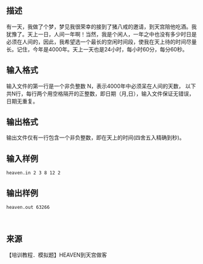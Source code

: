 ## 描述

有一天，我做了个梦，梦见我很荣幸的接到了猪八戒的邀请，到天宫陪他吃酒。我犹豫了。天上一日，人间一年啊！当然，我是个闲人，一年之中也没有多少时日是必须在人间的，因此，我希望选一个最长的空闲时间段，使我在天上待的时间尽量长。记住，今年是4000年。天上一天也是24小时，每小时60分，每分60秒。

## 输入格式

输入文件的第一行是一个非负整数 N，表示4000年中必须呆在人间的天数， 以下共N行，每行两个用空格隔开的正整数，即日期（月,日），输入文件保证无错误，日期无重复。

## 输出格式

输出文件仅有一行包含一个非负整数，即在天上的时间(四舍五入精确到秒)。

## 输入样例

```plaintext
heaven.in 2 3 8 12 2 
```

## 输出样例

```plaintext
heaven.out 63266 
```



 

## 来源

【培训教程．模拟题】HEAVEN到天宫做客

